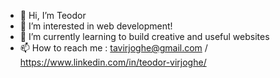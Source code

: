 - 👋 Hi, I’m Teodor
- 👀 I’m interested in web development!
- 🌱 I’m currently learning to build creative and useful websites
- 📫 How to reach me : tavirjoghe@gmail.com / https://www.linkedin.com/in/teodor-virjoghe/

<!---
theodorr6/theodorr6 is a ✨ special ✨ repository because its `README.md` (this file) appears on your GitHub profile.
You can click the Preview link to take a look at your changes.
--->
